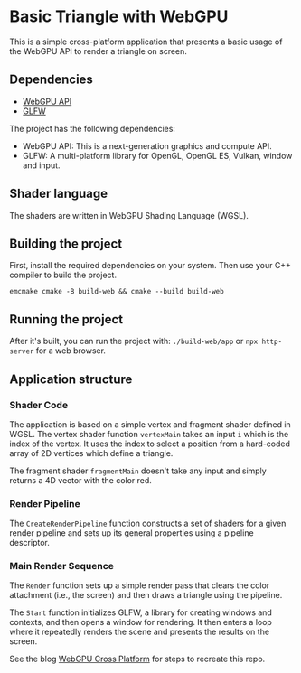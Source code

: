 # Basic Triangle with WebGPU

This is a simple cross-platform application that presents a basic usage of the WebGPU API to render a triangle on screen.

## Dependencies
- [WebGPU API](https://github.com/webgpu-native/webgpu-headers)
- [GLFW](https://www.glfw.org/)

The project has the following dependencies:
- WebGPU API: This is a next-generation graphics and compute API.
- GLFW: A multi-platform library for OpenGL, OpenGL ES, Vulkan, window and input.

## Shader language

The shaders are written in WebGPU Shading Language (WGSL).

## Building the project

First, install the required dependencies on your system. Then use your C++ compiler to build the project.

```emcmake cmake -B build-web && cmake --build build-web```

## Running the project

After it's built, you can run the project with:
```./build-web/app``` or ```npx http-server``` for a web browser. 


## Application structure

### Shader Code

The application is based on a simple vertex and fragment shader defined in WGSL. The vertex shader function `vertexMain` takes an input `i` which is the index of the vertex. It uses the index to select a position from a hard-coded array of 2D vertices which define a triangle.

The fragment shader `fragmentMain` doesn't take any input and simply returns a 4D vector with the color red.

### Render Pipeline

The `CreateRenderPipeline` function constructs a set of shaders for a given render pipeline and sets up its general properties using a pipeline descriptor.

### Main Render Sequence

The `Render` function sets up a simple render pass that clears the color attachment (i.e., the screen) and then draws a triangle using the pipeline.

The `Start` function initializes GLFW, a library for creating windows and contexts, and then opens a window for rendering. It then enters a loop where it repeatedly renders the scene and presents the results on the screen.

See the blog [WebGPU Cross Platform](https://developer.chrome.com/blog/webgpu-cross-platform?hl=en) for steps to recreate this repo.